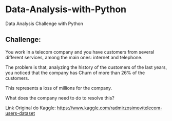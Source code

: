 # Data-Analysis-with-Python

Data Analysis Challenge with Python

## Challenge: 

You work in a telecom company and you have customers from several different services, among the main ones: internet and telephone.

The problem is that, analyzing the history of the customers of the last years, you noticed that the company has Churn of more than 26% of the customers.

This represents a loss of millions for the company.

What does the company need to do to resolve this?

Link Original do Kaggle: https://www.kaggle.com/radmirzosimov/telecom-users-dataset
